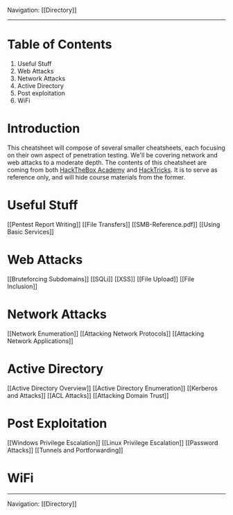 Navigation: [[Directory]]

---
# Table of Contents
1. Useful Stuff
2. Web Attacks
3. Network Attacks
4. Active Directory
5. Post exploitation
6. WiFi
# Introduction
This cheatsheet will compose of several smaller cheatsheets, each focusing on their own aspect of penetration testing. We'll be covering network and web attacks to a moderate depth. The contents of this cheatsheet are coming from both [HackTheBox Academy](https://academy.hackthebox.com/) and [HackTricks](https://book.hacktricks.xyz/). It is to serve as reference only, and will hide course materials from the former.

# Useful Stuff
[[Pentest Report Writing]]
[[File Transfers]]
[[SMB-Reference.pdf]]
[[Using Basic Services]]
# Web Attacks
[[Bruteforcing Subdomains]]
[[SQLi]]
[[XSS]]
[[File Upload]]
[[File Inclusion]]
# Network Attacks
[[Network Enumeration]]
[[Attacking Network Protocols]]
[[Attacking Network Applications]]
# Active Directory
[[Active Directory Overview]]
[[Active Directory Enumeration]]
[[Kerberos and Attacks]]
[[ACL Attacks]]
[[Attacking Domain Trust]]
# Post Exploitation
[[Windows Privilege Escalation]]
[[Linux Privilege Escalation]]
[[Password Attacks]]
[[Tunnels and Portforwarding]]
# WiFi



---
Navigation: [[Directory]]